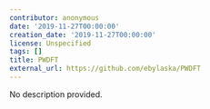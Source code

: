 ```yaml
---
contributor: anonymous
date: '2019-11-27T00:00:00'
creation_date: '2019-11-27T00:00:00'
license: Unspecified
tags: []
title: PWDFT
external_url: https://github.com/ebylaska/PWDFT
---
```


No description provided.
